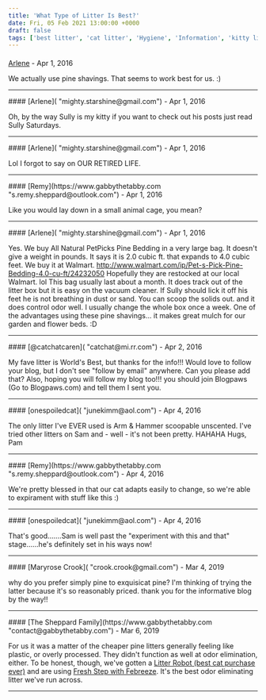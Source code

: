 ```yaml
---
title: 'What Type of Litter Is Best?'
date: Fri, 05 Feb 2021 13:00:00 +0000
draft: false
tags: ['best litter', 'cat litter', 'Hygiene', 'Information', 'kitty litter']
---
```



#### 
[Arlene]( "mighty.starshine@gmail.com") - <time datetime="2016-04-25 10:32:28">Apr 1, 2016</time>

We actually use pine shavings. That seems to work best for us. :)
<hr />
#### 
[Arlene]( "mighty.starshine@gmail.com") - <time datetime="2016-04-25 10:43:26">Apr 1, 2016</time>

Oh, by the way Sully is my kitty if you want to check out his posts just read Sully Saturdays.
<hr />
#### 
[Arlene]( "mighty.starshine@gmail.com") - <time datetime="2016-04-25 10:45:21">Apr 1, 2016</time>

Lol I forgot to say on OUR RETIRED LIFE.
<hr />
#### 
[Remy](https://www.gabbythetabby.com "s.remy.sheppard@outlook.com") - <time datetime="2016-04-25 10:50:15">Apr 1, 2016</time>

Like you would lay down in a small animal cage, you mean?
<hr />
#### 
[Arlene]( "mighty.starshine@gmail.com") - <time datetime="2016-04-25 12:18:29">Apr 1, 2016</time>

Yes. We buy All Natural PetPicks Pine Bedding in a very large bag. It doesn't give a weight in pounds. It says it is 2.0 cubic ft. that expands to 4.0 cubic feet. We buy it at Walmart. http://www.walmart.com/ip/Pet-s-Pick-Pine-Bedding-4.0-cu-ft/24232050 Hopefully they are restocked at our local Walmart. lol This bag usually last about a month. It does track out of the litter box but it is easy on the vacuum cleaner. If Sully should lick it off his feet he is not breathing in dust or sand. You can scoop the solids out. and it does control odor well. I usually change the whole box once a week. One of the advantages using these pine shavings... it makes great mulch for our garden and flower beds. :D
<hr />
#### 
[@catchatcaren]( "catchat@mi.rr.com") - <time datetime="2016-04-26 12:37:25">Apr 2, 2016</time>

My fave litter is World's Best, but thanks for the info!!! Would love to follow your blog, but I don't see "follow by email" anywhere. Can you please add that? Also, hoping you will follow my blog too!!! you should join Blogpaws (Go to Blogpaws.com) and tell them I sent you.
<hr />
#### 
[onespoiledcat]( "junekimm@aol.com") - <time datetime="2016-04-28 13:19:40">Apr 4, 2016</time>

The only litter I've EVER used is Arm & Hammer scoopable unscented. I've tried other litters on Sam and - well - it's not been pretty. HAHAHA Hugs, Pam
<hr />
#### 
[Remy](https://www.gabbythetabby.com "s.remy.sheppard@outlook.com") - <time datetime="2016-04-28 13:36:55">Apr 4, 2016</time>

We're pretty blessed in that our cat adapts easily to change, so we're able to expirament with stuff like this :)
<hr />
#### 
[onespoiledcat]( "junekimm@aol.com") - <time datetime="2016-04-28 14:19:14">Apr 4, 2016</time>

That's good.......Sam is well past the "experiment with this and that" stage......he's definitely set in his ways now!
<hr />
#### 
[Maryrose Crook]( "crook.crook@gmail.com") - <time datetime="2019-03-07 16:39:28">Mar 4, 2019</time>

why do you prefer simply pine to exquisicat pine? I'm thinking of trying the latter because it's so reasonably priced. thank you for the informative blog by the way!!
<hr />
#### 
[The Sheppard Family](https://www.gabbythetabby.com "contact@gabbythetabby.com") - <time datetime="2019-03-09 08:47:18">Mar 6, 2019</time>

For us it was a matter of the cheaper pine litters generally feeling like plastic, or overly processed. They didn't function as well at odor elimination, either. To be honest, though, we've gotten a [Litter Robot (best cat purchase ever)](http://share.litter-robot.com/jgr8z) and are using [Fresh Step with Febreeze](https://amzn.to/2TtLo0z). It's the best odor eliminating litter we've run across.
<hr />
